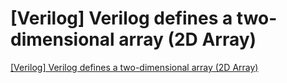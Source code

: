 # [Verilog] Verilog defines a two-dimensional array (2D Array)
[[Verilog] Verilog defines a two-dimensional array (2D Array)](https://aiwithcloud.com/2022/09/15/verilog_verilog_defines_a_two_dimensional_array_2d_array/)